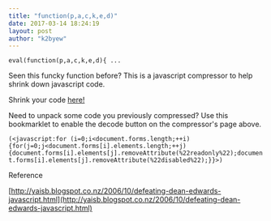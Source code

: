 ```yaml
---
title: "function(p,a,c,k,e,d)"
date: 2017-03-14 18:24:19
layout: post
author: "k2byew"
---
```

`eval(function(p,a,c,k,e,d){ ...`

Seen this funcky function before? This is a javascript compressor to help shrink down javascript code.

Shrink your code [here!](http://dean.edwards.name/packer/)

Need to unpack some code you previously compressed? Use this bookmarklet to enable the decode button on the compressor's page above.

`(<javascript:for (i=0;i<document.forms.length;++i) {for(j=0;j<document.forms[i].elements.length;++j){document.forms[i].elements[j].removeAttribute(%22readonly%22);document.forms[i].elements[j].removeAttribute(%22disabled%22);}}>)`



Reference

[http://yaisb.blogspot.co.nz/2006/10/defeating-dean-edwards-javascript.html](http://yaisb.blogspot.co.nz/2006/10/defeating-dean-edwards-javascript.html)

